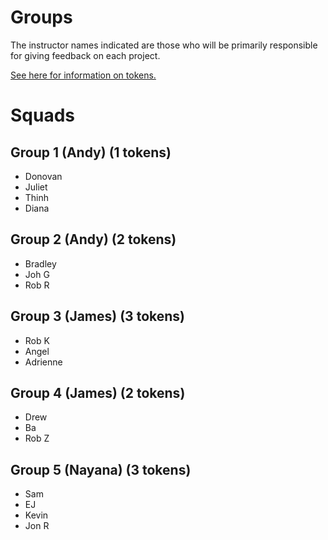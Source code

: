# Groups

The instructor names indicated are those who will be primarily responsible for giving feedback on each project.

[See here for information on tokens.](readme.md#support)

# Squads

## Group 1 (Andy) (1 tokens)
- Donovan
- Juliet
- Thinh
- Diana

## Group 2 (Andy) (2 tokens)
- Bradley
- Joh G
- Rob R

## Group 3 (James) (3 tokens)
- Rob K
- Angel
- Adrienne

## Group 4 (James) (2 tokens)
- Drew
- Ba
- Rob Z

## Group 5 (Nayana) (3 tokens)
- Sam
- EJ
- Kevin
- Jon R
